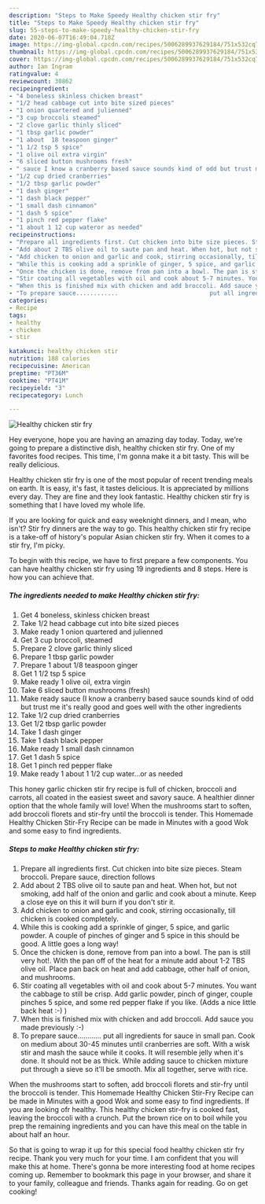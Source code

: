 ```yaml
---
description: "Steps to Make Speedy Healthy chicken stir fry"
title: "Steps to Make Speedy Healthy chicken stir fry"
slug: 55-steps-to-make-speedy-healthy-chicken-stir-fry
date: 2020-06-07T16:49:04.718Z
image: https://img-global.cpcdn.com/recipes/5006289937629184/751x532cq70/healthy-chicken-stir-fry-recipe-main-photo.jpg
thumbnail: https://img-global.cpcdn.com/recipes/5006289937629184/751x532cq70/healthy-chicken-stir-fry-recipe-main-photo.jpg
cover: https://img-global.cpcdn.com/recipes/5006289937629184/751x532cq70/healthy-chicken-stir-fry-recipe-main-photo.jpg
author: Ian Ingram
ratingvalue: 4
reviewcount: 30862
recipeingredient:
- "4 boneless skinless chicken breast"
- "1/2 head cabbage cut into bite sized pieces"
- "1 onion quartered and julienned"
- "3 cup broccoli steamed"
- "2 clove garlic thinly sliced"
- "1 tbsp garlic powder"
- "1 about  18 teaspoon ginger"
- "1 1/2 tsp 5 spice"
- "1 olive oil extra virgin"
- "6 sliced button mushrooms fresh"
- " sauce I know a cranberry based sauce sounds kind of odd but trust me its really good and goes well with the other ingredients"
- "1/2 cup dried cranberries"
- "1/2 tbsp garlic powder"
- "1 dash ginger"
- "1 dash black pepper"
- "1 small dash cinnamon"
- "1 dash 5 spice"
- "1 pinch red pepper flake"
- "1 about 1 12 cup wateror as needed"
recipeinstructions:
- "Prepare all ingredients first. Cut chicken into bite size pieces. Steam broccoli. Prepare sauce, direction follows"
- "Add about 2 TBS olive oil to saute pan and heat. When hot, but not smoking, add half of the onion and garlic and cook about a minute. Keep a close eye on this it will burn if you don&#39;t stir it."
- "Add chicken to onion and garlic and cook, stirring occasionally, till chicken is cooked completely."
- "While this is cooking add a sprinkle of ginger, 5 spice, and garlic powder. A couple of pinches of ginger and 5 spice in this should be good. A little goes a long way!"
- "Once the chicken is done, remove from pan into a bowl. The pan is still very hot!. With the pan off of the heat for a minute add about 1-2 TBS olive oil. Place pan back on heat and add cabbage, other half of onion, and mushrooms."
- "Stir coating all vegetables with oil and cook about 5-7 minutes. You want the cabbage to still be crisp. Add garlic powder, pinch of ginger, couple pinches 5 spice, and some red pepper flake if you like. (Adds a nice little back heat :-) )"
- "When this is finished mix with chicken and add broccoli. Add sauce you made previously :-)"
- "To prepare sauce............                          put all ingredients for sauce in small pan. Cook on medium about 30-45 minutes until cranberries are soft. With a wisk stir and mash the sauce while it cooks. It will resemble jelly when it&#39;s done. It should not be as thick. While adding sauce to chicken mixture put through a sieve so it&#39;ll be smooth. Mix all together, serve with rice."
categories:
- Recipe
tags:
- healthy
- chicken
- stir

katakunci: healthy chicken stir 
nutrition: 188 calories
recipecuisine: American
preptime: "PT36M"
cooktime: "PT41M"
recipeyield: "3"
recipecategory: Lunch

---
```



![Healthy chicken stir fry](https://img-global.cpcdn.com/recipes/5006289937629184/751x532cq70/healthy-chicken-stir-fry-recipe-main-photo.jpg)

Hey everyone, hope you are having an amazing day today. Today, we're going to prepare a distinctive dish, healthy chicken stir fry. One of my favorites food recipes. This time, I'm gonna make it a bit tasty. This will be really delicious.

Healthy chicken stir fry is one of the most popular of recent trending meals on earth. It is easy, it's fast, it tastes delicious. It is appreciated by millions every day. They are fine and they look fantastic. Healthy chicken stir fry is something that I have loved my whole life.

If you are looking for quick and easy weeknight dinners, and I mean, who isn&#39;t? Stir fry dinners are the way to go. This healthy chicken stir fry recipe is a take-off of history&#39;s popular Asian chicken stir fry. When it comes to a stir fry, I&#39;m picky.


To begin with this recipe, we have to first prepare a few components. You can have healthy chicken stir fry using 19 ingredients and 8 steps. Here is how you can achieve that.

<!--inarticleads1-->

##### The ingredients needed to make Healthy chicken stir fry:

1. Get 4 boneless, skinless chicken breast
1. Take 1/2 head cabbage cut into bite sized pieces
1. Make ready 1 onion quartered and julienned
1. Get 3 cup broccoli, steamed
1. Prepare 2 clove garlic thinly sliced
1. Prepare 1 tbsp garlic powder
1. Prepare 1 about  1/8 teaspoon ginger
1. Get 1 1/2 tsp 5 spice
1. Make ready 1 olive oil, extra virgin
1. Take 6 sliced button mushrooms (fresh)
1. Make ready  sauce (I know a cranberry based sauce sounds kind of odd but trust me it&#39;s really good and goes well with the other ingredients
1. Take 1/2 cup dried cranberries
1. Get 1/2 tbsp garlic powder
1. Take 1 dash ginger
1. Take 1 dash black pepper
1. Make ready 1 small dash cinnamon
1. Get 1 dash 5 spice
1. Get 1 pinch red pepper flake
1. Make ready 1 about 1 1/2 cup water...or as needed


This honey garlic chicken stir fry recipe is full of chicken, broccoli and carrots, all coated in the easiest sweet and savory sauce. A healthier dinner option that the whole family will love! When the mushrooms start to soften, add broccoli florets and stir-fry until the broccoli is tender. This Homemade Healthy Chicken Stir-Fry Recipe can be made in Minutes with a good Wok and some easy to find ingredients. 

<!--inarticleads2-->

##### Steps to make Healthy chicken stir fry:

1. Prepare all ingredients first. Cut chicken into bite size pieces. Steam broccoli. Prepare sauce, direction follows
1. Add about 2 TBS olive oil to saute pan and heat. When hot, but not smoking, add half of the onion and garlic and cook about a minute. Keep a close eye on this it will burn if you don&#39;t stir it.
1. Add chicken to onion and garlic and cook, stirring occasionally, till chicken is cooked completely.
1. While this is cooking add a sprinkle of ginger, 5 spice, and garlic powder. A couple of pinches of ginger and 5 spice in this should be good. A little goes a long way!
1. Once the chicken is done, remove from pan into a bowl. The pan is still very hot!. With the pan off of the heat for a minute add about 1-2 TBS olive oil. Place pan back on heat and add cabbage, other half of onion, and mushrooms.
1. Stir coating all vegetables with oil and cook about 5-7 minutes. You want the cabbage to still be crisp. Add garlic powder, pinch of ginger, couple pinches 5 spice, and some red pepper flake if you like. (Adds a nice little back heat :-) )
1. When this is finished mix with chicken and add broccoli. Add sauce you made previously :-)
1. To prepare sauce............                          put all ingredients for sauce in small pan. Cook on medium about 30-45 minutes until cranberries are soft. With a wisk stir and mash the sauce while it cooks. It will resemble jelly when it&#39;s done. It should not be as thick. While adding sauce to chicken mixture put through a sieve so it&#39;ll be smooth. Mix all together, serve with rice.


When the mushrooms start to soften, add broccoli florets and stir-fry until the broccoli is tender. This Homemade Healthy Chicken Stir-Fry Recipe can be made in Minutes with a good Wok and some easy to find ingredients. If you are looking ofr healthy. This healthy chicken stir-fry is cooked fast, leaving the broccoli with a crunch. Put the brown rice on to boil while you prep the remaining ingredients and you can have this meal on the table in about half an hour. 

So that is going to wrap it up for this special food healthy chicken stir fry recipe. Thank you very much for your time. I am confident that you will make this at home. There's gonna be more interesting food at home recipes coming up. Remember to bookmark this page in your browser, and share it to your family, colleague and friends. Thanks again for reading. Go on get cooking!
